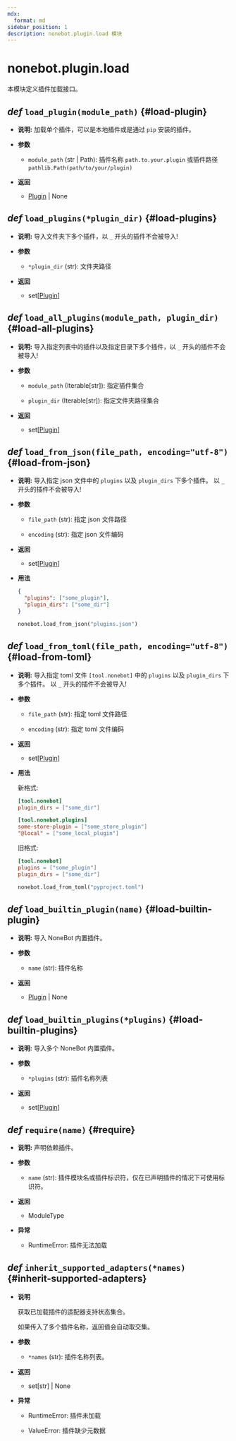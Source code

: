 ```yaml
---
mdx:
  format: md
sidebar_position: 1
description: nonebot.plugin.load 模块
---
```


# nonebot.plugin.load

本模块定义插件加载接口。

## _def_ `load_plugin(module_path)` {#load-plugin}

- **说明:** 加载单个插件，可以是本地插件或是通过 `pip` 安装的插件。

- **参数**
  - `module_path` (str | Path): 插件名称 `path.to.your.plugin` 或插件路径 `pathlib.Path(path/to/your/plugin)`

- **返回**
  - [Plugin](model.md#Plugin) | None

## _def_ `load_plugins(*plugin_dir)` {#load-plugins}

- **说明:** 导入文件夹下多个插件，以 `_` 开头的插件不会被导入!

- **参数**
  - `*plugin_dir` (str): 文件夹路径

- **返回**
  - set[[Plugin](model.md#Plugin)]

## _def_ `load_all_plugins(module_path, plugin_dir)` {#load-all-plugins}

- **说明:** 导入指定列表中的插件以及指定目录下多个插件，以 `_` 开头的插件不会被导入!

- **参数**
  - `module_path` (Iterable[str]): 指定插件集合

  - `plugin_dir` (Iterable[str]): 指定文件夹路径集合

- **返回**
  - set[[Plugin](model.md#Plugin)]

## _def_ `load_from_json(file_path, encoding="utf-8")` {#load-from-json}

- **说明:** 导入指定 json 文件中的 `plugins` 以及 `plugin_dirs` 下多个插件。 以 `_` 开头的插件不会被导入!

- **参数**
  - `file_path` (str): 指定 json 文件路径

  - `encoding` (str): 指定 json 文件编码

- **返回**
  - set[[Plugin](model.md#Plugin)]

- **用法**

  ```json title=plugins.json
  {
    "plugins": ["some_plugin"],
    "plugin_dirs": ["some_dir"]
  }
  ```

  ```python
  nonebot.load_from_json("plugins.json")
  ```

## _def_ `load_from_toml(file_path, encoding="utf-8")` {#load-from-toml}

- **说明:** 导入指定 toml 文件 `[tool.nonebot]` 中的 `plugins` 以及 `plugin_dirs` 下多个插件。 以 `_` 开头的插件不会被导入!

- **参数**
  - `file_path` (str): 指定 toml 文件路径

  - `encoding` (str): 指定 toml 文件编码

- **返回**
  - set[[Plugin](model.md#Plugin)]

- **用法**

  新格式:

  ```toml title=pyproject.toml
  [tool.nonebot]
  plugin_dirs = ["some_dir"]

  [tool.nonebot.plugins]
  some-store-plugin = ["some_store_plugin"]
  "@local" = ["some_local_plugin"]
  ```

  旧格式:

  ```toml title=pyproject.toml
  [tool.nonebot]
  plugins = ["some_plugin"]
  plugin_dirs = ["some_dir"]
  ```

  ```python
  nonebot.load_from_toml("pyproject.toml")
  ```

## _def_ `load_builtin_plugin(name)` {#load-builtin-plugin}

- **说明:** 导入 NoneBot 内置插件。

- **参数**
  - `name` (str): 插件名称

- **返回**
  - [Plugin](model.md#Plugin) | None

## _def_ `load_builtin_plugins(*plugins)` {#load-builtin-plugins}

- **说明:** 导入多个 NoneBot 内置插件。

- **参数**
  - `*plugins` (str): 插件名称列表

- **返回**
  - set[[Plugin](model.md#Plugin)]

## _def_ `require(name)` {#require}

- **说明:** 声明依赖插件。

- **参数**
  - `name` (str): 插件模块名或插件标识符，仅在已声明插件的情况下可使用标识符。

- **返回**
  - ModuleType

- **异常**
  - RuntimeError: 插件无法加载

## _def_ `inherit_supported_adapters(*names)` {#inherit-supported-adapters}

- **说明**

  获取已加载插件的适配器支持状态集合。

  如果传入了多个插件名称，返回值会自动取交集。

- **参数**
  - `*names` (str): 插件名称列表。

- **返回**
  - set[str] | None

- **异常**
  - RuntimeError: 插件未加载

  - ValueError: 插件缺少元数据
